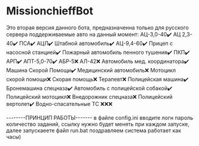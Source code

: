 # MissionchieffBot
Это вторая версия данного бота, предназначенна только для русского сервера поддерживаемые авто на данный момент:
АЦ-3,0-40✔️
АЦ 2,3-40✔️
ПСА✔️
АЦЛ✔️
Штабной автомобиль✔️
АЦ-9,4-60✔️
Прицеп с насосной станцией✔️
Пожарный автомобиль пенного тушения✔️
ПКП✔️
АРП✔️
АПТ-5,0-70✔️
АБР-5❌
АЛ-42❌
Автомобиль мед. координатора✔️
Машина Скорой Помощи✔️
Медицинский автомобиль❌
Мотоцикл скорой помощи❌
Скорая помощь❌
Терапевт❌
Полицейская машина✔️
Бронемашина спецназа✔️
Автомобиль с полицейской собакой✔️
Полицейский мотоцикл❌
Внедорожник спецназа❌
Полицейский вертолет✔️
Водно-спасательные ТС ❌❌❌

--------ПРИНЦИП РАБОТЫ-------
в файле config.ini вводите логн пароль количество заданий, ссылку нужно будет менять при каждом запуске, далее запускаеете файл run.bat
поздравляем система работает как часы)










